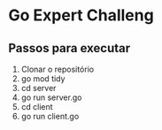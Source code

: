 # Go Expert Challeng

## Passos para executar

1. Clonar o repositório
2. go mod tidy
3. cd server
4. go run server.go
5. cd client
6. go run client.go